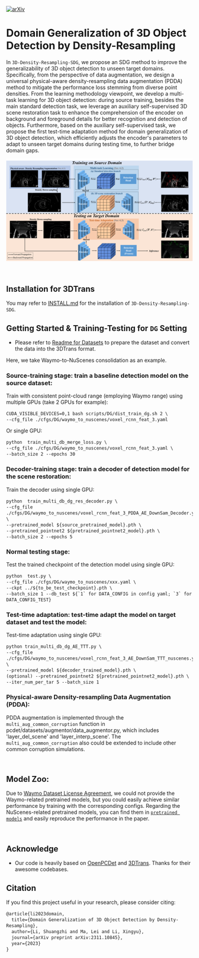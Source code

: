 [![arXiv](https://img.shields.io/badge/arXiv-2311.10845-b31b1b.svg)](https://arxiv.org/abs/2311.10845)



# Domain Generalization of 3D Object Detection by Density-Resampling

In `3D-Density-Resampling-SDG`, we propose an SDG method to improve the generalizability of 3D object detection to unseen target domains. Specifically, from the perspective of data augmentation, we design a universal physical-aware density-resampling data augmentation (PDDA) method to mitigate the performance loss stemming from diverse point densities. 
From the learning methodology viewpoint, we develop a multi-task learning for 3D object detection: during source training, besides the main standard detection task, we leverage an auxiliary self-supervised 3D scene restoration task to enhance the comprehension of the encoder on background and foreground details for better recognition and detection of objects.
Furthermore, based on the auxiliary self-supervised task, we propose the first test-time adaptation method for domain generalization of 3D object detection, which efficiently adjusts the encoder's parameters to adapt to unseen target domains during testing time, to further bridge domain gaps.

![Framework](docs/framework.png)

&ensp;
## Installation for 3DTrans

You may refer to [INSTALL.md](docs/INSTALL.md) for the installation of `3D-Density-Resampling-SDG`.

## Getting Started & Training-Testing for `DG` Setting

* Please refer to [Readme for Datasets](docs/GETTING_STARTED_DB.md) to prepare the dataset and convert the data into the 3DTrans format.

Here, we take Waymo-to-NuScenes consolidation as an example.

### Source-training stage: train a baseline detection model on the source dataset: 
Train with consistent point-cloud range (employing Waymo range) using multiple GPUs (take 2 GPUs for example):
```shell script
CUDA_VISIBLE_DEVICES=0,1 bash scripts/DG/dist_train_dg.sh 2 \
--cfg_file ./cfgs/DG/waymo_to_nuscenes/voxel_rcnn_feat_3.yaml
```
Or single GPU:
```shell script
python  train_multi_db_merge_loss.py \
--cfg_file ./cfgs/DG/waymo_to_nuscenes/voxel_rcnn_feat_3.yaml \
--batch_size 2 --epochs 30
```

### Decoder-training stage: train a decoder of detection model for the scene restoration: 
Train the decoder using single GPU:
```shell script
python  train_multi_db_dg_res_decoder.py \
--cfg_file ./cfgs/DG/waymo_to_nuscenes/voxel_rcnn_feat_3_PDDA_AE_DownSam_Decoder.yaml \
--pretrained_model ${source_pretrained_model}.pth \
--pretrained_pointnet2 ${pretrained_pointnet2_model}.pth \
--batch_size 2 --epochs 5
```

### Normal testing stage: 
Test the trained checkpoint of the detection model using single GPU:
```shell script
python  test.py \
--cfg_file ./cfgs/DG/waymo_to_nuscenes/xxx.yaml \
--ckpt ../${to_be_test_checkpoint}.pth \
--batch_size 1 --db_test ${`1` for DATA_CONFIG in config yaml; `3` for DATA_CONFIG_TEST}
```

### Test-time adaptation: test-time adapt the model on target dataset and test the model: 
Test-time adaptation using single GPU:
```shell script
python train_multi_db_dg_AE_TTT.py \
--cfg_file ./cfgs/DG/waymo_to_nuscenes/voxel_rcnn_feat_3_AE_DownSam_TTT_nuscenes.yaml \
--pretrained_model ${decoder_trained_model}.pth \
(optional) --pretrained_pointnet2 ${pretrained_pointnet2_model}.pth \
--iter_num_per_tar 5 --batch_size 1
```

### Physical-aware Density-resampling Data Augmentation (PDDA):
PDDA augmentation is implemented through the `multi_aug_common_corruption` function in pcdet/datasets/augmentor/data_augmentor.py, which includes 'layer_del_scene' and 'layer_interp_scene'. The `multi_aug_common_corruption` also could be extended to include other common corruption simulations.

&ensp;
## Model Zoo: 

Due to [Waymo Dataset License Agreement](https://waymo.com/open/terms/), we could not provide the Waymo-related pretrained models, but you could easily achieve similar performance by training with the corresponding configs. Regarding the NuScenes-related pretrained models, you can find them in [`pretrained models`](https://drive.google.com/drive/folders/1V8z3RXMmPWovEI7Pa4DXKk40xrPYMww0?usp=drive_link) and easily reproduce the performance in the paper.


&ensp;
## Acknowledge
* Our code is heavily based on [OpenPCDet](https://github.com/open-mmlab/OpenPCDet) and [3DTrans](https://github.com/PJLab-ADG/3DTrans). Thanks for their awesome codebases.


## Citation
If you find this project useful in your research, please consider citing:
```
@article{li2023domain,
  title={Domain Generalization of 3D Object Detection by Density-Resampling},
  author={Li, Shuangzhi and Ma, Lei and Li, Xingyu},
  journal={arXiv preprint arXiv:2311.10845},
  year={2023}
}
```

